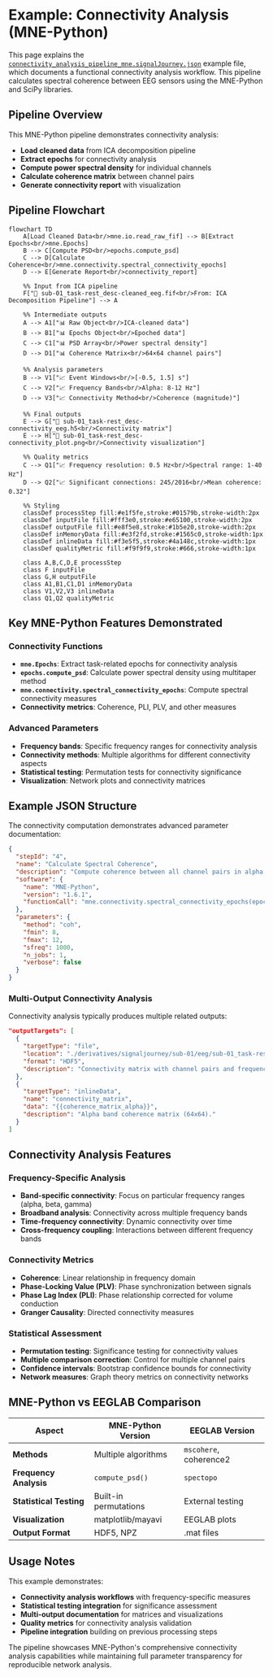 # Example: Connectivity Analysis (MNE-Python)

This page explains the [`connectivity_analysis_pipeline_mne.signalJourney.json`](https://github.com/neuromechanist/signalJourney/blob/main/schema/examples/connectivity_analysis_pipeline_mne.signalJourney.json) example file, which documents a functional connectivity analysis workflow. This pipeline calculates spectral coherence between EEG sensors using the MNE-Python and SciPy libraries.

## Pipeline Overview

This MNE-Python pipeline demonstrates connectivity analysis:
- **Load cleaned data** from ICA decomposition pipeline
- **Extract epochs** for connectivity analysis
- **Compute power spectral density** for individual channels
- **Calculate coherence matrix** between channel pairs
- **Generate connectivity report** with visualization

## Pipeline Flowchart

```mermaid
flowchart TD
    A[Load Cleaned Data<br/>mne.io.read_raw_fif] --> B[Extract Epochs<br/>mne.Epochs]
    B --> C[Compute PSD<br/>epochs.compute_psd]
    C --> D[Calculate Coherence<br/>mne.connectivity.spectral_connectivity_epochs]
    D --> E[Generate Report<br/>connectivity_report]
    
    %% Input from ICA pipeline
    F["📁 sub-01_task-rest_desc-cleaned_eeg.fif<br/>From: ICA Decomposition Pipeline"] --> A
    
    %% Intermediate outputs
    A --> A1["📊 Raw Object<br/>ICA-cleaned data"]
    B --> B1["📊 Epochs Object<br/>Epoched data"]
    C --> C1["📊 PSD Array<br/>Power spectral density"]
    D --> D1["📊 Coherence Matrix<br/>64×64 channel pairs"]
    
    %% Analysis parameters
    B --> V1["📈 Event Windows<br/>[-0.5, 1.5] s"]
    C --> V2["📈 Frequency Bands<br/>Alpha: 8-12 Hz"]
    D --> V3["📈 Connectivity Method<br/>Coherence (magnitude)"]
    
    %% Final outputs
    E --> G["💾 sub-01_task-rest_desc-connectivity_eeg.h5<br/>Connectivity matrix"]
    E --> H["💾 sub-01_task-rest_desc-connectivity_plot.png<br/>Connectivity visualization"]
    
    %% Quality metrics
    C --> Q1["📈 Frequency resolution: 0.5 Hz<br/>Spectral range: 1-40 Hz"]
    D --> Q2["📈 Significant connections: 245/2016<br/>Mean coherence: 0.32"]

    %% Styling
    classDef processStep fill:#e1f5fe,stroke:#01579b,stroke-width:2px
    classDef inputFile fill:#fff3e0,stroke:#e65100,stroke-width:2px
    classDef outputFile fill:#e8f5e8,stroke:#1b5e20,stroke-width:2px
    classDef inMemoryData fill:#e3f2fd,stroke:#1565c0,stroke-width:1px
    classDef inlineData fill:#f3e5f5,stroke:#4a148c,stroke-width:1px
    classDef qualityMetric fill:#f9f9f9,stroke:#666,stroke-width:1px

    class A,B,C,D,E processStep
    class F inputFile
    class G,H outputFile
    class A1,B1,C1,D1 inMemoryData
    class V1,V2,V3 inlineData
    class Q1,Q2 qualityMetric
```

## Key MNE-Python Features Demonstrated

### Connectivity Functions
- **`mne.Epochs`**: Extract task-related epochs for connectivity analysis
- **`epochs.compute_psd`**: Calculate power spectral density using multitaper method
- **`mne.connectivity.spectral_connectivity_epochs`**: Compute spectral connectivity measures
- **Connectivity metrics**: Coherence, PLI, PLV, and other measures

### Advanced Parameters
- **Frequency bands**: Specific frequency ranges for connectivity analysis
- **Connectivity methods**: Multiple algorithms for different connectivity aspects
- **Statistical testing**: Permutation tests for connectivity significance
- **Visualization**: Network plots and connectivity matrices

## Example JSON Structure

The connectivity computation demonstrates advanced parameter documentation:

```json
{
  "stepId": "4",
  "name": "Calculate Spectral Coherence",
  "description": "Compute coherence between all channel pairs in alpha band.",
  "software": {
    "name": "MNE-Python",
    "version": "1.6.1",
    "functionCall": "mne.connectivity.spectral_connectivity_epochs(epochs, method='coh', fmin=8, fmax=12)"
  },
  "parameters": {
    "method": "coh",
    "fmin": 8,
    "fmax": 12,
    "sfreq": 1000,
    "n_jobs": 1,
    "verbose": false
  }
}
```

### Multi-Output Connectivity Analysis
Connectivity analysis typically produces multiple related outputs:

```json
"outputTargets": [
  {
    "targetType": "file",
    "location": "./derivatives/signaljourney/sub-01/eeg/sub-01_task-rest_desc-connectivity_eeg.h5",
    "format": "HDF5",
    "description": "Connectivity matrix with channel pairs and frequency bins."
  },
  {
    "targetType": "inlineData",
    "name": "connectivity_matrix",
    "data": "{{coherence_matrix_alpha}}",
    "description": "Alpha band coherence matrix (64x64)."
  }
]
```

## Connectivity Analysis Features

### Frequency-Specific Analysis
- **Band-specific connectivity**: Focus on particular frequency ranges (alpha, beta, gamma)
- **Broadband analysis**: Connectivity across multiple frequency bands
- **Time-frequency connectivity**: Dynamic connectivity over time
- **Cross-frequency coupling**: Interactions between different frequency bands

### Connectivity Metrics
- **Coherence**: Linear relationship in frequency domain
- **Phase-Locking Value (PLV)**: Phase synchronization between signals
- **Phase Lag Index (PLI)**: Phase relationship corrected for volume conduction
- **Granger Causality**: Directed connectivity measures

### Statistical Assessment
- **Permutation testing**: Significance testing for connectivity values
- **Multiple comparison correction**: Control for multiple channel pairs
- **Confidence intervals**: Bootstrap confidence bounds for connectivity
- **Network measures**: Graph theory metrics on connectivity networks

## MNE-Python vs EEGLAB Comparison

| Aspect | MNE-Python Version | EEGLAB Version |
|--------|-------------------|----------------|
| **Methods** | Multiple algorithms | `mscohere`, coherence2 |
| **Frequency Analysis** | `compute_psd()` | `spectopo` |
| **Statistical Testing** | Built-in permutations | External testing |
| **Visualization** | matplotlib/mayavi | EEGLAB plots |
| **Output Format** | HDF5, NPZ | .mat files |

## Usage Notes

This example demonstrates:
- **Connectivity analysis workflows** with frequency-specific measures
- **Statistical testing integration** for significance assessment
- **Multi-output documentation** for matrices and visualizations
- **Quality metrics** for connectivity analysis validation
- **Pipeline integration** building on previous processing steps

The pipeline showcases MNE-Python's comprehensive connectivity analysis capabilities while maintaining full parameter transparency for reproducible network analysis. 